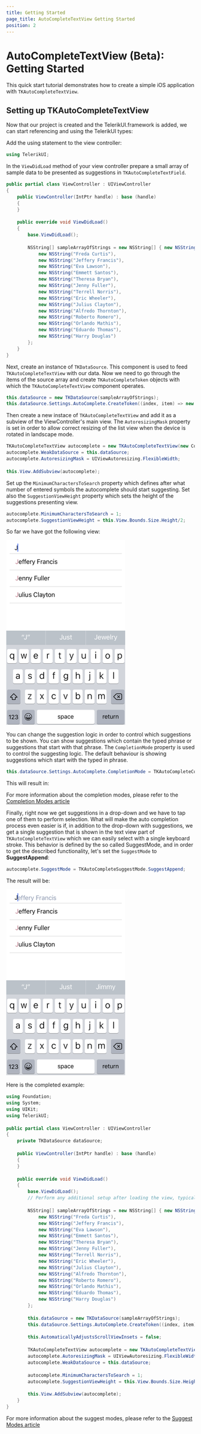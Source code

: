 ```yaml
---
title: Getting Started
page_title: AutoCompleteTextView Getting Started
position: 2
---
```


# AutoCompleteTextView (Beta): Getting Started

This quick start tutorial demonstrates how to create a simple iOS application with <code>TKAutoCompleteTextView</code>.


## Setting up TKAutoCompleteTextView

Now that our project is created and the TelerikUI.framework is added, we can start referencing and using the TelerikUI types:

Add the using statement to the view controller:

```c#
using TelerikUI;
```

In the `ViewDidLoad` method of your view controller prepare a small array of sample data to be presented as suggestions in `TKAutoCompleteTextField`.

```C#
public partial class ViewController : UIViewController
{
    public ViewController(IntPtr handle) : base (handle)
    {
    }

    public override void ViewDidLoad()
    {
        base.ViewDidLoad();

        NSString[] sampleArrayOfStrings = new NSString[] { new NSString("Kristina Wolfe"),
            new NSString("Freda Curtis"),
            new NSString("Jeffery Francis"),
            new NSString("Eva Lawson"),
            new NSString("Emmett Santos"),
            new NSString("Theresa Bryan"),
            new NSString("Jenny Fuller"),
            new NSString("Terrell Norris"),
            new NSString("Eric Wheeler"),
            new NSString("Julius Clayton"),
            new NSString("Alfredo Thornton"),
            new NSString("Roberto Romero"),
            new NSString("Orlando Mathis"),
            new NSString("Eduardo Thomas"),
            new NSString("Harry Douglas")
        };
    }
}
```

Next, create an instance of `TKDataSource`. This component is used to feed `TKAutoCompleteTextView` with our data. Now we need to go through the items of the source array and create `TKAutoCompleteToken` objects with which the `TKAutoCompleteTextView` component operates.

```C#
this.dataSource = new TKDataSource(sampleArrayOfStrings);
this.dataSource.Settings.AutoComplete.CreateToken((index, item) => new TKAutoCompleteToken((NSString) item));
```

Then create a new instace of `TKAutoCompleteTextView` and add it as a subview of the ViewController's main view. The `AutoresizingMask` property is set in order to allow correct resizing of the list view when the device is rotated in landscape mode. 

```C#
TKAutoCompleteTextView autocomplete = new TKAutoCompleteTextView(new CoreGraphics.CGRect(10, 80, this.View.Bounds.Width - 20, 30));
autocomplete.WeakDataSource = this.dataSource;
autocomplete.AutoresizingMask = UIViewAutoresizing.FlexibleWidth;

this.View.AddSubview(autocomplete);
```

Set up the `MinimumCharactersToSearch` property which defines after what number of entered symbols the autocomplete should start suggesting. Set also the `SuggestionViewHeight` property which sets the height of the suggestions presenting view.

```C#
autocomplete.MinimumCharactersToSearch = 1;    
autocomplete.SuggestionViewHeight = this.View.Bounds.Size.Height/2;
```

So far we have got the following view:

<img src="../images/autocomplete-gettingstarted001.png"/>

You can change the suggestion logic in order to control which suggestions to be shown. You can show suggestions which contain the typed phrase or suggestions that start with that phrase. The `CompletionMode` property is used to control the suggesting logic. The default behaviour is showing suggestions which start with the typed in phrase.

```C#
this.dataSource.Settings.AutoComplete.CompletionMode = TKAutoCompleteCompletionMode.StartsWith;
```

This will result in: 

For more information about the completion modes, please refer to the [Completion Modes article](completion-modes)

Finally, right now we get suggestions in a drop-down and we have to tap one of them to perform selection. What will make the auto completion process even easier is if, in addition to the drop-down with suggestions, we get a single suggestion that is shown in the text view part of `TKAutoCompleteTextView` which we can easily select with a single keyboard stroke. This behavior is defined by the so called SuggestMode, and in order to get the described functionality, let's set the `SuggestMode` to **SuggestAppend**:

```C#
autocomplete.SuggestMode = TKAutoCompleteSuggestMode.SuggestAppend;
```

The result will be:

<img src="../images/autocomplete-suggestmodes001.png"/>

Here is the completed example:

```C#
using Foundation;
using System;
using UIKit;
using TelerikUI;

public partial class ViewController : UIViewController
{
    private TKDataSource dataSource;

    public ViewController(IntPtr handle) : base (handle)
    {
    }

    public override void ViewDidLoad()
    {
        base.ViewDidLoad();
        // Perform any additional setup after loading the view, typically from a nib.

        NSString[] sampleArrayOfStrings = new NSString[] { new NSString("Kristina Wolfe"),
            new NSString("Freda Curtis"),
            new NSString("Jeffery Francis"),
            new NSString("Eva Lawson"),
            new NSString("Emmett Santos"),
            new NSString("Theresa Bryan"),
            new NSString("Jenny Fuller"),
            new NSString("Terrell Norris"),
            new NSString("Eric Wheeler"),
            new NSString("Julius Clayton"),
            new NSString("Alfredo Thornton"),
            new NSString("Roberto Romero"),
            new NSString("Orlando Mathis"),
            new NSString("Eduardo Thomas"),
            new NSString("Harry Douglas")
        };

        this.dataSource = new TKDataSource(sampleArrayOfStrings);
        this.dataSource.Settings.AutoComplete.CreateToken((index, item) => new TKAutoCompleteToken((NSString) item));

        this.AutomaticallyAdjustsScrollViewInsets = false;
        
        TKAutoCompleteTextView autocomplete = new TKAutoCompleteTextView(new CoreGraphics.CGRect(10, 80, this.View.Bounds.Width - 20, 30));
        autocomplete.AutoresizingMask = UIViewAutoresizing.FlexibleWidth;
        autocomplete.WeakDataSource = this.dataSource;

        autocomplete.MinimumCharactersToSearch = 1;
        autocomplete.SuggestionViewHeight = this.View.Bounds.Size.Height / 2;

        this.View.AddSubview(autocomplete);
    }
}
```

For more information about the suggest modes, please refer to the [Suggest Modes article](suggest-modes)
 

